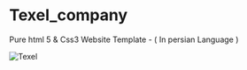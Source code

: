 # Texel_company
Pure html 5 &amp; Css3 Website Template - ( In persian Language )

![Texel](https://github.com/ashkanjaycob/Texel_company/assets/111354885/4755b5a3-4da8-4ae4-a00f-bf6984fef165)
